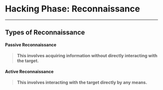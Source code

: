 # Hacking Phase: Reconnaissance

---

## Types of Reconnaissance

#### Passive Reconnaissance

> **This involves acquiring information without directly interacting with the target.**

#### Active Reconnaissance

> **This involves interacting with the target directly by any means.**







